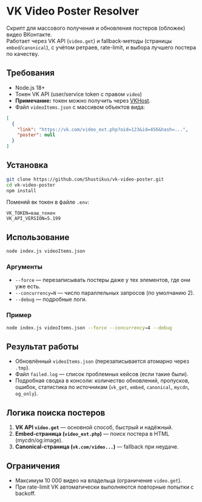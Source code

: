 # VK Video Poster Resolver

Скрипт для массового получения и обновления постеров (обложек) видео ВКонтакте.  
Работает через VK API (`video.get`) и fallback-методы (страницы `embed`/`canonical`), с учётом ретраев, rate-limit, и выбора лучшего постера по качеству.

## Требования

- Node.js 18+
- Токен VK API (user/service token с правом `video`)
-  **Примечание:** токен можно получить через <a href="https://vkhost.github.io/" target="_blank">VKHost</a>.
- Файл `videoItems.json` с массивом объектов вида:

```json
[
  {
    "link": "https://vk.com/video_ext.php?oid=123&id=456&hash=...",
    "poster": null
  }
]
````

## Установка

```bash
git clone https://github.com/Shustikus/vk-video-poster.git
cd vk-video-poster
npm install
```

Поменяй вк токен в файле `.env`:

```env
VK_TOKEN=ваш_токен
VK_API_VERSION=5.199
```

## Использование

```bash
node index.js videoItems.json
```

### Аргументы

* `--force` — перезаписывать постеры даже у тех элементов, где они уже есть.
* `--concurrency=N` — число параллельных запросов (по умолчанию 2).
* `--debug` — подробные логи.

### Пример

```bash
node index.js videoItems.json --force --concurrency=4 --debug
```

## Результат работы

* Обновлённый `videoItems.json` (перезаписывается атомарно через `.tmp`).
* Файл `failed.log` — список проблемных кейсов (если такие были).
* Подробная сводка в консоли: количество обновлений, пропусков, ошибок, статистика по источникам (`vk_get`, `embed`, `canonical`, `mycdn`, `og_only`).

## Логика поиска постеров

1. **VK API `video.get`** — основной способ, быстрый и надёжный.
2. **Embed-страница (`video_ext.php`)** — поиск постера в HTML (mycdn/og:image).
3. **Canonical-страница (`vk.com/video...`)** — fallback при неудаче.

## Ограничения

* Максимум 10 000 видео на владельца (ограничение `video.get`).
* При rate-limit VK автоматически выполняются повторные попытки с backoff.
